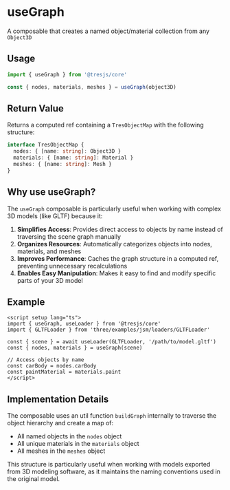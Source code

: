 # useGraph

A composable that creates a named object/material collection from any `Object3D`

## Usage

```ts
import { useGraph } from '@tresjs/core'

const { nodes, materials, meshes } = useGraph(object3D)
```

## Return Value

Returns a computed ref containing a `TresObjectMap` with the following structure:

```ts
interface TresObjectMap {
  nodes: { [name: string]: Object3D }
  materials: { [name: string]: Material }
  meshes: { [name: string]: Mesh }
}
```

## Why use useGraph?

The `useGraph` composable is particularly useful when working with complex 3D models (like GLTF) because it:

1. **Simplifies Access**: Provides direct access to objects by name instead of traversing the scene graph manually
2. **Organizes Resources**: Automatically categorizes objects into nodes, materials, and meshes
3. **Improves Performance**: Caches the graph structure in a computed ref, preventing unnecessary recalculations
4. **Enables Easy Manipulation**: Makes it easy to find and modify specific parts of your 3D model

## Example

```vue
<script setup lang="ts">
import { useGraph, useLoader } from '@tresjs/core'
import { GLTFLoader } from 'three/examples/jsm/loaders/GLTFLoader'

const { scene } = await useLoader(GLTFLoader, '/path/to/model.gltf')
const { nodes, materials } = useGraph(scene)

// Access objects by name
const carBody = nodes.carBody
const paintMaterial = materials.paint
</script>
```

## Implementation Details

The composable uses an util function `buildGraph` internally to traverse the object hierarchy and create a map of:
- All named objects in the `nodes` object
- All unique materials in the `materials` object
- All meshes in the `meshes` object

This structure is particularly useful when working with models exported from 3D modeling software, as it maintains the naming conventions used in the original model.
